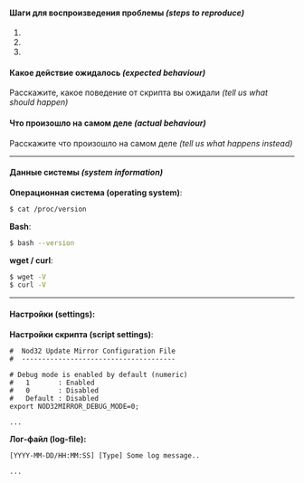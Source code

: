 #### Шаги для воспроизведения проблемы *(steps to reproduce)*
 1. 
 2. 
 3. 

#### Какое действие ожидалось *(expected behaviour)*
Расскажите, какое поведение от скрипта вы ожидали *(tell us what should happen)*


#### Что произошло на самом деле *(actual behaviour)*
Расскажите что произошло на самом деле *(tell us what happens instead)*

---------

#### Данные системы *(system information)*
**Операционная система (operating system)**:
```bash
$ cat /proc/version
```

**Bash**:
```bash
$ bash --version
```

**wget / curl**:
```bash
$ wget -V
$ curl -V
```

---------

#### Настройки (settings):
**Настройки скрипта (script settings)**:
```shell
#  Nod32 Update Mirror Configuration File
#  --------------------------------------

# Debug mode is enabled by default (numeric)
#   1       : Enabled
#   0       : Disabled
#   Default : Disabled
export NOD32MIRROR_DEBUG_MODE=0;

...
```

**Лог-файл (log-file):**
```log
[YYYY-MM-DD/HH:MM:SS] [Type] Some log message.. 

...
```
